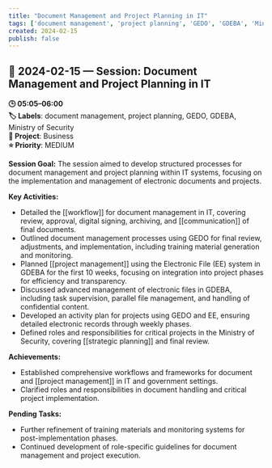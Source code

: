 ```yaml
---
title: "Document Management and Project Planning in IT"
tags: ['document management', 'project planning', 'GEDO', 'GDEBA', 'Ministry of Security']
created: 2024-02-15
publish: false
---
```


## 📅 2024-02-15 — Session: Document Management and Project Planning in IT

**🕒 05:05–06:00**  
**🏷️ Labels**: document management, project planning, GEDO, GDEBA, Ministry of Security  
**📂 Project**: Business  
**⭐ Priority**: MEDIUM  


**Session Goal:**
The session aimed to develop structured processes for document management and project planning within IT systems, focusing on the implementation and management of electronic documents and projects.

**Key Activities:**
- Detailed the [[workflow]] for document management in IT, covering review, approval, digital signing, archiving, and [[communication]] of final documents.
- Outlined document management processes using GEDO for final review, adjustments, and implementation, including training material generation and monitoring.
- Planned [[project management]] using the Electronic File (EE) system in GDEBA for the first 10 weeks, focusing on integration into project phases for efficiency and transparency.
- Discussed advanced management of electronic files in GDEBA, including task supervision, parallel file management, and handling of confidential content.
- Developed an activity plan for projects using GEDO and EE, ensuring detailed electronic records through weekly phases.
- Defined roles and responsibilities for critical projects in the Ministry of Security, covering [[strategic planning]] and final review.

**Achievements:**
- Established comprehensive workflows and frameworks for document and [[project management]] in IT and government settings.
- Clarified roles and responsibilities in document handling and critical project implementation.

**Pending Tasks:**
- Further refinement of training materials and monitoring systems for post-implementation phases.
- Continued development of role-specific guidelines for document management and project execution.
